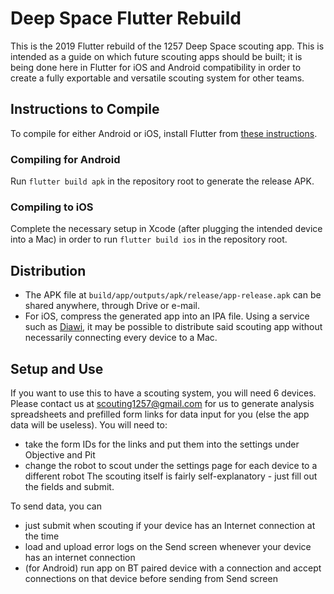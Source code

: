 # Deep Space Flutter Rebuild

This is the 2019 Flutter rebuild of the 1257 Deep Space scouting app. This is intended as a guide on which future scouting apps should be built; it is being done here in Flutter for iOS and Android compatibility in order to create a fully exportable and versatile scouting system for other teams.

Instructions to Compile
------

To compile for either Android or iOS, install Flutter from [these instructions](https://flutter.io/setup).

### Compiling for Android

Run `flutter build apk` in the repository root to generate the release APK.

### Compiling to iOS

Complete the necessary setup in Xcode (after plugging the intended device into a Mac) in order to run `flutter build ios` in the repository root.

Distribution
------

  * The APK file at `build/app/outputs/apk/release/app-release.apk` can be shared anywhere, through Drive or e-mail.
  * For iOS, compress the generated app into an IPA file. Using a service such as [Diawi](https://diawi.com), it may be possible to distribute said scouting app without necessarily connecting every device to a Mac.

Setup and Use
------

If you want to use this to have a scouting system, you will need 6 devices. Please contact us at scouting1257@gmail.com for us to generate analysis spreadsheets and prefilled form links for data input for you (else the app data will be useless). You will need to: 
  * take the form IDs for the links and put them into the settings under Objective and Pit 
  * change the robot to scout under the settings page for each device to a different robot
The scouting itself is fairly self-explanatory - just fill out the fields and submit.

To send data, you can
  * just submit when scouting if your device has an Internet connection at the time
  * load and upload error logs on the Send screen whenever your device has an internet connection
  * (for Android) run app on BT paired device with a connection and accept connections on that device before sending from Send screen
